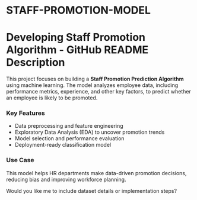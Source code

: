 # STAFF-PROMOTION-MODEL
# Developing Staff Promotion Algorithm - GitHub README Description  

This project focuses on building a **Staff Promotion Prediction Algorithm** using machine learning. The model analyzes employee data, including performance metrics, experience, and other key factors, to predict whether an employee is likely to be promoted.  

### **Key Features**  
- Data preprocessing and feature engineering  
- Exploratory Data Analysis (EDA) to uncover promotion trends  
- Model selection and performance evaluation  
- Deployment-ready classification model  

### **Use Case**  
This model helps HR departments make data-driven promotion decisions, reducing bias and improving workforce planning.  

Would you like me to include dataset details or implementation steps?
